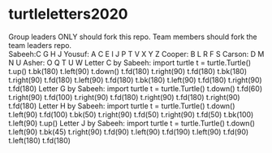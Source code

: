 # turtleletters2020

Group leaders ONLY should fork this repo.  Team members should fork the team leaders repo.  
Sabeeh:C G H J 
Yousuf: A C E I J P T V X Y Z
Cooper: B L R F S
Carson: D M N U
Asher: O Q T U W
Letter C by Sabeeh:
import turtle
t = turtle.Turtle()
t.up()
t.bk(180)
t.left(90)
t.down()
t.fd(180)
t.right(90)
t.fd(180)
t.bk(180)
t.right(90)
t.fd(180)
t.left(90)
t.fd(180)
t.bk(180)
t.left(90)
t.fd(180)
t.right(90)
t.fd(180)
Letter G by Sabeeh:
import turtle
t = turtle.Turtle()
t.down()
t.fd(60)
t.right(90)
t.fd(100)
t.right(90)
t.fd(180)
t.right(90)
t.fd(180)
t.right(90)
t.fd(180)
Letter H by Sabeeh:
import turtle
t = turtle.Turtle()
t.down()
t.left(90)
t.fd(100)
t.bk(50)
t.right(90)
t.fd(50)
t.right(90)
t.fd(50)
t.bk(100)
t.left(90)
t.up()
Letter J by Sabeeh:
import turtle
t = turtle.Turtle()
t.down()
t.left(90)
t.bk(45)
t.right(90)
t.fd(90)
t.left(90)
t.fd(190)
t.left(90)
t.fd(90)
t.left(180)
t.fd(180)
